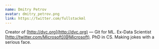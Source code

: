 ```yaml
---
name: Dmitry Petrov
avatar: dmitry_petrov.png
link: https://twitter.com/fullstackml
---
```


Creator of [http://dvc.org](http://dvc.org) — Git for ML. Ex-Data Scientist
[http://twitter.com/Microsoft](@Microsoft). PhD in CS. Making jokes with a
serious face.

